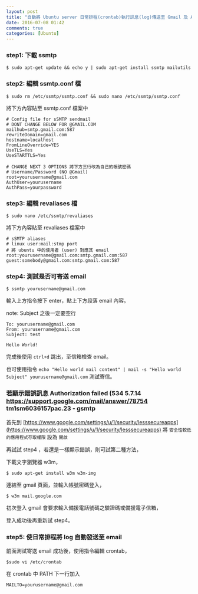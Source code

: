 ```yaml
---
layout: post
title: "自動將 Ubuntu server 日常排程(crontab)執行訊息(log)傳送至 Gmail 及 Authorication Failed 處理"
date: 2016-07-08 01:42
comments: true
categories: [Ubuntu] 
---
```


### step1: 下載 ssmtp

``$ sudo apt-get update && echo y | sudo apt-get install ssmtp mailutils``
	
### step2: 編輯 ssmtp.conf 檔

``$ sudo rm /etc/ssmtp/ssmtp.conf && sudo nano /etc/ssmtp/ssmtp.conf``

將下方內容貼至 ssmtp.conf 檔案中

	# Config file for sSMTP sendmail
	# DONT CHANGE BELOW FOR @GMAIL.COM
	mailhub=smtp.gmail.com:587
	rewriteDomain=gmail.com
	hostname=localhost
	FromLineOverride=YES
	UseTLS=Yes
	UseSTARTTLS=Yes
	
	# CHANGE NEXT 3 OPTIONS 將下方三行改為自己的帳號密碼
	# Username/Password (NO @Gmail)
	root=yourusername@gmail.com
	AuthUser=yourusername
	AuthPass=yourpassword

### step3: 編輯 revaliases 檔

``$ sudo nano /etc/ssmtp/revaliases``

將下方內容貼至 revaliases 檔案中

	# sSMTP aliases
	# linux user:mail:stmp port
	# 將 ubuntu 中的使用者 (user) 對應其 email
	root:yourusername@gmail.com:smtp.gmail.com:587
	guest:somebody@gmail.com:smtp.gmail.com:587

### step4: 測試是否可寄送 email

``$ ssmtp yourusername@gmail.com``

輸入上方指令按下 enter，貼上下方段落 email 內容。

note: Subject 之後一定要空行

	To: yourusername@gmail.com
	From: yourusername@gmail.com
	Subject: test

	Hello World!

完成後使用 ``ctrl+d`` 跳出，至信箱檢查 email。

也可使用指令 ``echo "Hello world mail content" | mail -s "Hello world Subject" yourusername@gmail.com`` 測試寄信。

### 若顯示錯誤訊息 Authorization failed (534 5.7.14 https://support.google.com/mail/answer/78754 tm1sm6036157pac.23 - gsmtp

首先到 [https://www.google.com/settings/u/1/security/lesssecureapps](https://www.google.com/settings/u/1/security/lesssecureapps) 將 ``安全性較低的應用程式存取權限`` 設為 ``開啟``

再試試 step4 ，若還是一樣顯示錯誤，則可試第二種方法，

下載文字瀏覽器 w3m，

``$ sudo apt-get install w3m w3m-img``

連結至 gmail 頁面，並輸入帳號密碼登入，

``$ w3m mail.google.com``

初次登入 gmail 會要求輸入備援電話號碼之驗證碼或備援電子信箱，

登入成功後再重新試 step4。

### step5: 使日常排程將 log 自動發送至 email

前面測試寄送 email 成功後，使用指令編輯 crontab，

``$sudo vi /etc/crontab``

在 crontab 中 PATH 下一行加入

	MAILTO=yourusername@gmail.com
